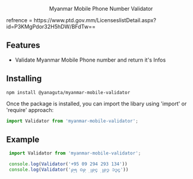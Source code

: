 <p align='center'>Myanmar Mobile Phone Number Validator</p>
refrence = https://www.ptd.gov.mm/LicenseslistDetail.aspx?id=P3KMgPdor32H5hDW/BFdTw==

## Features
  - Validate Myanmar Mobile Phone number and return it's Infos

## Installing
  ```npm install @yanaguta/myanmar-mobile-validator```

Once the package is installed, you can import the libary using 'import' or 'require' approach:

```js
import Validator from 'myanmar-mobile-validator';
```

## Example

```js
 import Validator from 'myanmar-mobile-validator';

 console.log(Validator('+95 09 294 293 134'))
 console.log(Validator('၉၅ ၀၉ ၂၉၄ ၂၉၃ ၁၃၄'))
```
